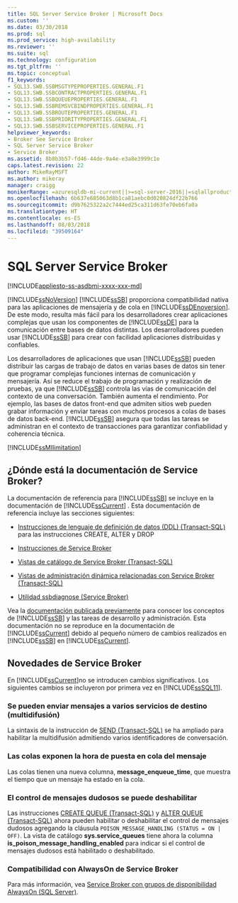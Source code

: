 ```yaml
---
title: SQL Server Service Broker | Microsoft Docs
ms.custom: ''
ms.date: 03/30/2018
ms.prod: sql
ms.prod_service: high-availability
ms.reviewer: ''
ms.suite: sql
ms.technology: configuration
ms.tgt_pltfrm: ''
ms.topic: conceptual
f1_keywords:
- SQL13.SWB.SSBMSGTYPEPROPERTIES.GENERAL.F1
- SQL13.SWB.SSBCONTRACTPROPERTIES.GENERAL.F1
- SQL13.SWB.SSBQUEUEPROPERTIES.GENERAL.F1
- SQL13.SWB.SSBREMSVCBINDPROPERTIES.GENERAL.F1
- SQL13.SWB.SSBROUTEPROPERTIES.GENERAL.F1
- SQL13.SWB.SSBPRIORITYPROPERTIES.GENERAL.F1
- SQL13.SWB.SSBSERVICEPROPERTIES.GENERAL.F1
helpviewer_keywords:
- Broker See Service Broker
- SQL Server Service Broker
- Service Broker
ms.assetid: 8b8b3b57-fd46-44de-9a4e-e3a8e3999c1e
caps.latest.revision: 22
author: MikeRayMSFT
ms.author: mikeray
manager: craigg
monikerRange: =azuresqldb-mi-current||>=sql-server-2016||=sqlallproducts-allversions||>=sql-server-linux-2017
ms.openlocfilehash: 6b637e685063d8b1ca81aebc0d020824df22b766
ms.sourcegitcommit: d9b7625322a2c7444ed25ca311d63fe70eb6fa0a
ms.translationtype: HT
ms.contentlocale: es-ES
ms.lasthandoff: 08/03/2018
ms.locfileid: "39509164"
---
```

# <a name="sql-server-service-broker"></a>SQL Server Service Broker
[!INCLUDE[appliesto-ss-asdbmi-xxxx-xxx-md](../../includes/appliesto-ss-asdbmi-xxxx-xxx-md.md)]

  [!INCLUDE[ssNoVersion](../../includes/ssnoversion-md.md)] [!INCLUDE[ssSB](../../includes/sssb-md.md)] proporciona compatibilidad nativa para las aplicaciones de mensajería y de cola en [!INCLUDE[ssDEnoversion](../../includes/ssdenoversion-md.md)]. De este modo, resulta más fácil para los desarrolladores crear aplicaciones complejas que usan los componentes de [!INCLUDE[ssDE](../../includes/ssde-md.md)] para la comunicación entre bases de datos distintas. Los desarrolladores pueden usar [!INCLUDE[ssSB](../../includes/sssb-md.md)] para crear con facilidad aplicaciones distribuidas y confiables.  
  
 Los desarrolladores de aplicaciones que usan [!INCLUDE[ssSB](../../includes/sssb-md.md)] pueden distribuir las cargas de trabajo de datos en varias bases de datos sin tener que programar complejas funciones internas de comunicación y mensajería. Así se reduce el trabajo de programación y realización de pruebas, ya que [!INCLUDE[ssSB](../../includes/sssb-md.md)] controla las vías de comunicación del contexto de una conversación. También aumenta el rendimiento. Por ejemplo, las bases de datos front-end que admiten sitios web pueden grabar información y enviar tareas con muchos procesos a colas de bases de datos back-end. [!INCLUDE[ssSB](../../includes/sssb-md.md)] asegura que todas las tareas se administran en el contexto de transacciones para garantizar confiabilidad y coherencia técnica.  

[!INCLUDE[ssMIlimitation](../../includes/sql-db-mi-limitation.md)]
  
## <a name="where-is-the-documentation-for-service-broker"></a>¿Dónde está la documentación de Service Broker?  
 La documentación de referencia para [!INCLUDE[ssSB](../../includes/sssb-md.md)] se incluye en la documentación de [!INCLUDE[ssCurrent](../../includes/sscurrent-md.md)] . Esta documentación de referencia incluye las secciones siguientes:  
  
-   [Instrucciones de lenguaje de definición de datos &#40;DDL&#41; &#40;Transact-SQL&#41;](~/mdx/mdx-data-definition-statements-mdx.md) para las instrucciones CREATE, ALTER y DROP  
  
-   [Instrucciones de Service Broker](../../t-sql/statements/service-broker-statements.md)  
  
-   [Vistas de catálogo de Service Broker &#40;Transact-SQL&#41;](../../relational-databases/system-catalog-views/service-broker-catalog-views-transact-sql.md)  
  
-   [Vistas de administración dinámica relacionadas con Service Broker &#40;Transact-SQL&#41;](../../relational-databases/system-dynamic-management-views/service-broker-related-dynamic-management-views-transact-sql.md)  
  
-   [Utilidad ssbdiagnose &#40;Service Broker&#41;](../../tools/ssbdiagnose/ssbdiagnose-utility-service-broker.md)  
  
 Vea la [documentación publicada previamente](http://go.microsoft.com/fwlink/?LinkId=231312) para conocer los conceptos de [!INCLUDE[ssSB](../../includes/sssb-md.md)] y las tareas de desarrollo y administración. Esta documentación no se reproduce en la documentación de [!INCLUDE[ssCurrent](../../includes/sscurrent-md.md)] debido al pequeño número de cambios realizados en [!INCLUDE[ssSB](../../includes/sssb-md.md)] en [!INCLUDE[ssCurrent](../../includes/sscurrent-md.md)].  
  
## <a name="whats-new-in-service-broker"></a>Novedades de Service Broker  
 En [!INCLUDE[ssCurrent](../../includes/sscurrent-md.md)]no se introducen cambios significativos.  Los siguientes cambios se incluyeron por primera vez en [!INCLUDE[ssSQL11](../../includes/sssql11-md.md)].  
  
### <a name="messages-can-be-sent-to-multiple-target-services-multicast"></a>Se pueden enviar mensajes a varios servicios de destino (multidifusión)  
 La sintaxis de la instrucción de [SEND &#40;Transact-SQL&#41;](../../t-sql/statements/send-transact-sql.md) se ha ampliado para habilitar la multidifusión admitiendo varios identificadores de conversación.  
  
### <a name="queues-expose-the-message-enqueued-time"></a>Las colas exponen la hora de puesta en cola del mensaje  
 Las colas tienen una nueva columna, **message_enqueue_time**, que muestra el tiempo que un mensaje ha estado en la cola.  
  
### <a name="poison-message-handling-can-be-disabled"></a>El control de mensajes dudosos se puede deshabilitar  
 Las instrucciones [CREATE QUEUE &#40;Transact-SQL&#41;](../../t-sql/statements/create-queue-transact-sql.md) y [ALTER QUEUE &#40;Transact-SQL&#41;](../../t-sql/statements/alter-queue-transact-sql.md) ahora pueden habilitar o deshabilitar el control de mensajes dudosos agregando la cláusula `POISON_MESSAGE_HANDLING (STATUS = ON | OFF)`. La vista de catálogo **sys.service_queues** tiene ahora la columna **is_poison_message_handling_enabled** para indicar si el control de mensajes dudosos está habilitado o deshabilitado.  
  
### <a name="always-on-support-in-service-broker"></a>Compatibilidad con AlwaysOn de Service Broker  
 Para más información, vea [Service Broker con grupos de disponibilidad AlwaysOn (SQL Server)](../../database-engine/availability-groups/windows/service-broker-with-always-on-availability-groups-sql-server.md).  
  
  

